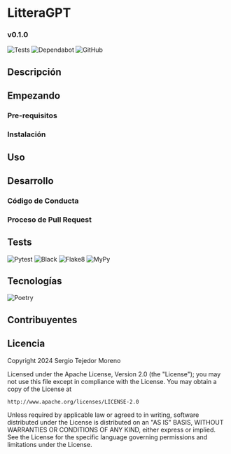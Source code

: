 # LitteraGPT
### v0.1.0

![Tests](https://github.com/sertemo/LitteraGPT/actions/workflows/tests.yml/badge.svg)
![Dependabot](https://img.shields.io/badge/dependabot-enabled-blue.svg?logo=dependabot)
![GitHub](https://img.shields.io/github/license/sertemo/LitteraGPT)

## Descripción

## Empezando

### Pre-requisitos

### Instalación

## Uso

## Desarrollo

### Código de Conducta

### Proceso de Pull Request

## Tests
![Pytest](https://img.shields.io/badge/testing-pytest-blue.svg)
![Black](https://img.shields.io/badge/code%20style-black-blue.svg)
![Flake8](https://img.shields.io/badge/linter-flake8-blue.svg)
![MyPy](https://img.shields.io/badge/type%20checker-mypy-blue.svg)

## Tecnologías
![Poetry](https://img.shields.io/badge/Poetry-60A5FA?style=for-the-badge&logo=python&logoColor=white)

## Contribuyentes

## Licencia
Copyright 2024 Sergio Tejedor Moreno

Licensed under the Apache License, Version 2.0 (the "License");
you may not use this file except in compliance with the License.
You may obtain a copy of the License at

    http://www.apache.org/licenses/LICENSE-2.0

Unless required by applicable law or agreed to in writing, software
distributed under the License is distributed on an "AS IS" BASIS,
WITHOUT WARRANTIES OR CONDITIONS OF ANY KIND, either express or implied.
See the License for the specific language governing permissions and
limitations under the License.

